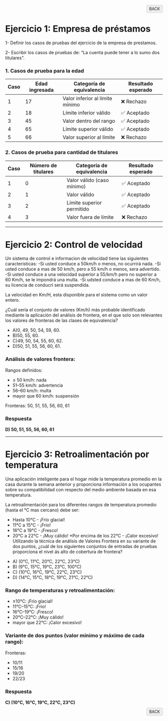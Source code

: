 <p align="right">
  <a href="./../README.md" style="text-decoration:none; background:#eee; border:1px solid #ccc; padding:4px 8px; border-radius:4px; font-size:90%;">BACK</a>
</p>

# Ejercicio 1: Empresa de préstamos

1- Definir los casos de pruebas del ejercicio de la empresa de prestamos.

2- Escribir los casos de pruebas de: “La cuenta puede tener a lo sumo dos titulares”.

### 1. Casos de prueba para la edad

| Caso | Edad ingresada | Categoría de equivalencia       | Resultado esperado |
| ---- | -------------- | ------------------------------- | ------------------ |
| 1    | 17             | Valor inferior al límite mínimo | ❌ Rechazo          |
| 2    | 18             | Límite inferior válido          | ✅ Aceptado         |
| 3    | 45             | Valor dentro del rango          | ✅ Aceptado         |
| 4    | 65             | Límite superior válido          | ✅ Aceptado         |
| 5    | 66             | Valor superior al límite        | ❌ Rechazo          |

### 2. Casos de prueba para cantidad de titulares

| Caso | Número de titulares | Categoría de equivalencia  | Resultado esperado |
| ---- | ------------------- | -------------------------- | ------------------ |
| 1    | 0                   | Valor válido (caso mínimo) | ✅ Aceptado         |
| 2    | 1                   | Valor válido               | ✅ Aceptado         |
| 3    | 2                   | Límite superior permitido  | ✅ Aceptado         |
| 4    | 3                   | Valor fuera de límite      | ❌ Rechazo          |

---

# Ejercicio 2: Control de velocidad

Un sistema de control e informacion de velocidad tiene las siguientes caracteristicas:
-Si usted conduce a 50km/h o menos, no ocurrirá nada.
-Si usted conduce a mas de 50 km/h, pero a 55 km/h o menos, sera advertido.
-Si usted conduce a una velocidad superior a 55/km/h pero no superior a 60 Km/h, se le impondrá una multa.
-Si udsted conduce a mas de 60 Km/h, su licencia de conducri será suspendida.

La velocidad en Km/H, esta disponible para el sistema como un valor entero.

¿Cuál sería el conjunto de valores (Km/h) más probable identificado mediante la aplicación del análisis de frontera, en el que solo son relevantes los valores de fronteras de las clases de equivalencia?

- A)0, 49, 50, 54, 59, 60.
- B)50, 55, 60.
- C)49, 50, 54, 55, 60, 62.
- D)50, 51, 55, 56, 60, 61.

### Análisis de valores frontera:

Rangos definidos:

* ≤ 50 km/h: nada
* 51–55 km/h: advertencia
* 56–60 km/h: multa
* mayor que 60 km/h: suspensión

Fronteras: 50, 51, 55, 56, 60, 61

### Respuesta

**D) 50, 51, 55, 56, 60, 61**

---

# Ejercicio 3: Retroalimentación por temperatura

Una aplicación inteligente para el hogar mide la temperatura promedio en la casa durante la semana anterior y proporciona información a los ocupantes sobre su compatibilidad con respecto del medio ambiente basada en esa temperatura.
 
La retroalimentación para los diferentes rangos de temperatura promedio (hasta el °C mas cercano) debe ser:

* Hasta 10°C - ¡Frío glacial!
* 11°C a 15°C - ¡Frio!
* 16°C a 19°C - ¡Fresco!
* 20°C a 22°C - ¡Muy cálido!
*Por encima de los 22°C - ¡Calor excesivo!
Utilizando la técnica de análisis de Valores Frontera en su variante de dos puntos, ¿cuál de los siguientes conjuntos de
entradas de pruebas proporciona el nivel ás alto de cobertura de frontera?
- A) (0°C,  11°C,  20°C,  22°C,  23°C)
- B) (9°C,  15°C,  19°C,  23°C,  100°C)
- C) (10°C,  16°C,  19°C,  22°C, 23°C)
- D) (14°C,  15°C,  18°C,  19°C,  21°C,  22°C)


### Rango de temperaturas y retroalimentación:

* ≤10°C: ¡Frío glacial!
* 11°C–15°C: ¡Frío!
* 16°C–19°C: ¡Fresco!
* 20°C–22°C: ¡Muy cálido!
* mayor que 22°C: ¡Calor excesivo!

### Variante de dos puntos (valor mínimo y máximo de cada rango):

Fronteras:

* 10/11
* 15/16
* 19/20
* 22/23

### Respuesta

**C) (10°C, 16°C, 19°C, 22°C, 23°C)**

<p align="right">
  <a href="./../README.md" style="text-decoration:none; background:#eee; border:1px solid #ccc; padding:4px 8px; border-radius:4px; font-size:90%;">BACK</a>
</p>